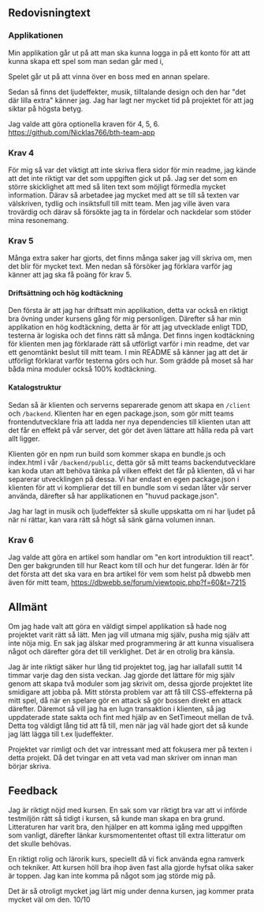 ## Redovisningtext

### Applikationen

Min applikation går ut på att man ska kunna logga in på ett konto för att
att kunna skapa ett spel som man sedan går med i,

 Spelet går ut på att vinna över en boss med en annan spelare.

Sedan så finns det ljudeffekter, musik, tilltalande design och den har "det där lilla extra"
känner jag. Jag har lagt ner mycket tid på projektet för att jag siktar på högsta betyg.

Jag valde att göra optionella kraven för 4, 5, 6.
https://github.com/Nicklas766/bth-team-app

### Krav 4

För mig så var det viktigt att inte skriva flera sidor för min readme, jag kände
att det inte riktigt var det som uppgiften gick ut på. Jag ser det som en större
skicklighet att med så liten text som möjligt förmedla mycket information. Därav så
arbetadee jag mycket med att se till så texten var välskriven, tydlig och insiktsfull
till mitt team. Men jag ville även vara trovärdig och därav så försökte jag
ta in fördelar och nackdelar som stöder mina resonemang.

### Krav 5

Många extra saker har gjorts, det finns många saker jag vill skriva om, men
det blir för mycket text. Men nedan så försöker jag förklara varför jag känner
att jag ska få poäng för krav 5.

#### Driftsättning och hög kodtäckning

Den första är att jag har driftsatt min applikation, detta var också en riktigt
bra övning under kursens gång för mig personligen. Därefter så har min applikation en
hög kodtäckning, detta är för att jag utvecklade enligt TDD, testerna är logiska och det finns rätt så
många. Det finns ingen kodtäckning för klienten men jag förklarade rätt så utförligt
varför i min readme, det var ett genomtänkt beslut till mitt team. I min README så
känner jag att det är utförligt förklarat varför testerna görs och hur. Som grädde
på moset så har båda mina moduler också 100% kodtäckning.

#### Katalogstruktur

Sedan så är klienten och serverns separerade genom att skapa en `/client` och
`/backend`. Klienten har en egen package.json, som gör mitt teams frontendutvecklare
fria att ladda ner nya dependencies till klienten utan att det får en effekt
på vår server, det gör det även lättare att hålla reda på vart allt ligger.

Klienten gör en npm run build som kommer skapa en bundle.js och index.html
i vår `/backend/public`, detta gör så mitt teams backendutvecklare kan koda utan att
behöva tänka på vilken effekt det får på klienten, då vi har separerar utvecklingen på
dessa. Vi har endast en egen package.json i klienten för att vi komplierar det till en bundle
som vi sedan låter vår server använda, därefter så har applikationen en "huvud package.json".


Jag har lagt in musik och ljudeffekter så skulle uppskatta om ni har ljudet på
när ni rättar, kan vara rätt så högt så sänk gärna volumen innan.

### Krav 6

Jag valde att göra en artikel som handlar om "en kort introduktion till react".
Den ger bakgrunden till hur React kom till och hur det fungerar. Idén är för det
första att det ska vara en bra artikel för vem som helst på dbwebb men även för
mitt team, https://dbwebb.se/forum/viewtopic.php?f=60&t=7215


## Allmänt

Om jag hade valt att göra en väldigt simpel applikation så hade nog projektet
varit rätt så lätt. Men jag vill utmana mig själv, pusha mig själv att inte
nöja mig. En sak jag älskar med programmering är att kunna visualisera något
och därefter göra det till verklighet. Det är en otrolig bra känsla.

Jag är inte riktigt säker hur lång tid projektet tog, jag har iallafall suttit
14 timmar varje dag den sista veckan. Jag gjorde det lättare för mig själv
genom att skapa två moduler som jag skrivit om, dessa gjorde projektet lite
smidigare att jobba på. Mitt största problem var att få till CSS-effekterna på mitt
spel, då när en spelare gör en attack så gör bossen direkt en attack därefter. Däremot så
vill jag ha en lugn transaktion i klienten, så jag uppdaterade state sakta och
fint med hjälp av en SetTimeout mellan de två. Detta tog väldigt lång tid att få
till, men när jag väl hade gjort det så kunde jag lätt lägga till t.ex ljudeffekter.

Projektet var rimligt och det var intressant med att fokusera mer på texten i
detta projekt. Då det tvingar en att veta vad man skriver om innan man börjar skriva.


## Feedback

Jag är riktigt nöjd med kursen. En sak som var riktigt bra var att vi införde
testmiljön rätt så tidigt i kursen, så kunde man skapa en bra grund. Litteraturen
har varit bra, den hjälper en att komma igång med uppgiften som vanligt, därefter länkar
kursmomententet oftast till extra litteratur om det skulle behövas.

En riktigt rolig och lärorik kurs, speciellt då vi fick använda egna ramverk och tekniker.
Att kursen höll bra ihop även fast alla gjorde hyfsat olika saker är toppen. Jag
kan inte komma på något som jag störde mig på.

Det är så otroligt mycket jag lärt mig under denna kursen, jag kommer
prata mycket väl om den. 10/10
